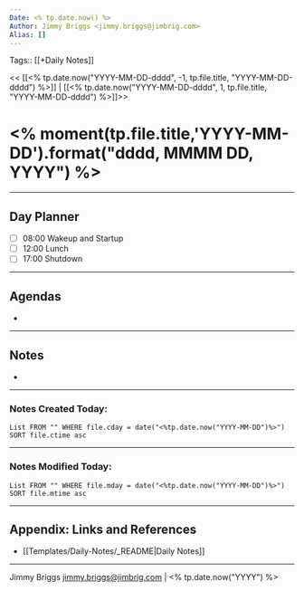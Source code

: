 ```yaml
---
Date: <% tp.date.now() %>
Author: Jimmy Briggs <jimmy.briggs@jimbrig.com>
Alias: []
---
```

Tags:: [[+Daily Notes]]

<< [[<% tp.date.now("YYYY-MM-DD-dddd", -1, tp.file.title, "YYYY-MM-DD-dddd") %>]] | [[<% tp.date.now("YYYY-MM-DD-dddd", 1, tp.file.title, "YYYY-MM-DD-dddd") %>]]>>

# <% moment(tp.file.title,'YYYY-MM-DD').format("dddd, MMMM DD, YYYY") %>

---
## Day Planner

- [ ] 08:00 Wakeup and Startup
- [ ] 12:00 Lunch
- [ ] 17:00 Shutdown

---
## Agendas
-

---
## Notes
-

---
### Notes Created Today:

```dataview
List FROM "" WHERE file.cday = date("<%tp.date.now("YYYY-MM-DD")%>") SORT file.ctime asc
```

---
### Notes Modified Today:

```dataview
List FROM "" WHERE file.mday = date("<%tp.date.now("YYYY-MM-DD")%>") SORT file.mtime asc
```

***

## Appendix: Links and References

- [[Templates/Daily-Notes/_README|Daily Notes]]

***

Jimmy Briggs <jimmy.briggs@jimbrig.com> | <% tp.date.now("YYYY") %>
